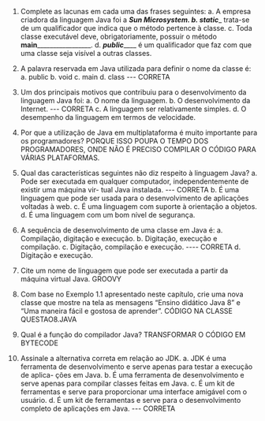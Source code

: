 1.	 Complete as lacunas em cada uma das frases seguintes:
a.	 A empresa criadora da linguagem Java foi a _______Sun Microsystem__.
b.	 __static________ trata-se de um qualificador que indica que o método pertence à classe.
c.	 Toda classe executável deve, obrigatoriamente, possuir o método ____main_____________________.
d.	 ___public_______ é um qualificador que faz com que uma classe seja visível a outras classes.

2.	 A palavra reservada em Java utilizada para definir o nome da classe é:
a.	 public
b.	 void
c.	 main
d.	 class --- CORRETA

3.	 Um dos principais motivos que contribuiu para o desenvolvimento da linguagem Java foi:
a.	 O nome da linguagem.
b.	 O desenvolvimento da Internet. --- CORRETA
c.	 A linguagem ser relativamente simples.
d.	 O desempenho da linguagem em termos de velocidade.

4.	 Por que a utilização de Java em multiplataforma é muito importante para os programadores?
PORQUE ISSO POUPA O TEMPO DOS PROGRAMADORES, ONDE NÃO É PRECISO COMPILAR O CÓDIGO PARA VÁRIAS PLATAFORMAS.

5.	 Qual das características seguintes não diz respeito à linguagem Java?
a.	 Pode ser executada em qualquer computador, independentemente de existir uma máquina vir-
tual Java instalada. --- CORRETA
b.	 É uma linguagem que pode ser usada para o desenvolvimento de aplicações voltadas à web.
c.	 É uma linguagem com suporte à orientação a objetos.
d.	 É uma linguagem com um bom nível de segurança.

6.	 A sequência de desenvolvimento de uma classe em Java é:
a.	 Compilação, digitação e execução.
b.	 Digitação, execução e compilação.
c.	 Digitação, compilação e execução. ---- CORRETA
d.	 Digitação e execução.

7.	 Cite um nome de linguagem que pode ser executada a partir da máquina virtual Java.
GROOVY

8.	 Com base no Exemplo 1.1 apresentado neste capítulo, crie uma nova classe que mostre na tela as
mensagens “Ensino didático Java 8” e “Uma maneira fácil e gostosa de aprender”.
CÓDIGO NA CLASSE QUESTAO8.JAVA


9.	 Qual é a função do compilador Java?
TRANSFORMAR O CÓDIGO EM BYTECODE

10.	 Assinale a alternativa correta em relação ao JDK.
a.	 JDK é uma ferramenta de desenvolvimento e serve apenas para testar a execução de aplica-
ções em Java.
b.	 É uma ferramenta de desenvolvimento e serve apenas para compilar classes feitas em Java.
c.	 É um kit de ferramentas e serve para proporcionar uma interface amigável com o usuário.
d.	 É um kit de ferramentas e serve para o desenvolvimento completo de aplicações em Java. --- CORRETA